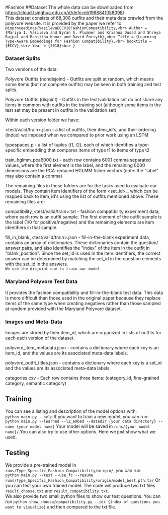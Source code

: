 #Fashion
##Dataset
The whole data can be downloaded from https://cloud.tsinghua.edu.cn/d/defcceb1988841058098/ . <br>
This dataset consists of 68,306 outfits and their meta data crawled from the polyvore website. It is provided by the paper we refer to.<br>
`@inproceedings{VasilevaECCV18FashionCompatibility,<br>
  Author = {Mariya I. Vasileva and Byran A. Plummer and Krishna Dusad and Shreya Rajpal and Ranjitha Kumar and David Forsyth},<br>
  Title = {Learning Type-Aware Embeddings for Fashion Compatibility},<br>
  booktitle = {ECCV},<br>
  Year = {2018}<br>
}`
### Dataset Splits
Two versions of the data:

Polyvore Outfits (nondisjoint) - Outfits are split at random, which means some
items (but not complete outfits) may be seen in both training and test splits.

Polyvore Outfits (disjoint) - Outfits in the test/validation set do not share
any items in common with outfits in the training set (although some items in
the test set may be present in outfits in the validation set)

Within each version folder we have:

<test/valid/train>.json - a list of outfits, their item_id's, and their
ordering (index) we imposed when we compared to prior work using an LSTM

typespaces.p - a list of tuples (t1, t2), each of which identifies a type-
specific embedding that compares items of type t1 to items of type t2

train_hglmm_pca6000.txt - each row contains 6001 comma separated values, where
the first element is the label, and the remaining 6000 dimensions are the
PCA-reduced HGLMM fisher vectors (note: the "label" may also contain a comma)

The remaining files in these folders are for the tasks used to evaluate our
models. They contain item identifiers of the form <set_id>_<index>, which can
be mapped back to item_id's using the list of outfits mentioned above.  These
remaining files are:

compatibility_<test/valid/train>.txt - fashion compatibility experiment data,
where each row is an outfit sample. The first element of the outfit sample is
the label (1/0 for positive/negative) and the remaining elements are item
identifiers in that sample.

fill_in_blank_<test/valid/train>.json - fill-in-the-blank experiment data,
contains an array of dictionaries.  These dictionaries contain the question/
answer pairs, and also identifies the "index" of the item in the outfit in
"blank_position".  Since the set_id is used in the item identifiers, the
correct answer can be determined by matching the set_id in the question
elements with the set_id in the answers.<br>
`We use the disjoint one to train our model`

### Maryland Polyvore Test Data

It provides the fashion compatibility and fill-in-the-blank test data.
This data is more difficult than those used in the original paper
because they replace items of the same type when creating negatives rather than
those sampled at random provided with the Maryland Polyvore dataset. 


### Images and Meta-Data

Images are stored by their item_id, which are organized in lists of outfits for
each each version of the dataset.

polyvore_item_metadata.json - contains a dictionary where each key is an
item_id, and the values are its associated meta-data labels.

polyvore_outfit_titles.json - contains a dictionary where each key is a set_id
and the values are its associated meta-data labels.

categories.csv - Each row contains three items: (category_id, fine-grained
category, semantic category)

## Training
You can see a listing and description of the model options with:<br>
`python main.py --help`
If you want to train a new model, you can run:<br>
`python main.py --learned --l2_embed --datadir {your data directory} --name {your model name}`
Your model will be saved in `runs/{your model name}/`.You can also try to use other options. Here we just show what we used.<br>

## Testing
We provide a pre-trained model in `runs/Type_Specific_Fashion_Compatibility/origin/`, you can run:<br>
`python main.py --test --use_fc --resume runs/Type_Specific_Fashion_Compatibility/origin/model_best.pth.tar`
Or you can test your own trained model. The code will produce two txt files `result_choose.txt` and `result_compatibility.txt`.<br>
We also provide two small python files to show our test questions. You can run `python show_choose/compatibility.py --idx {index of questions you want to visualize}` and then compared to the txt file.
